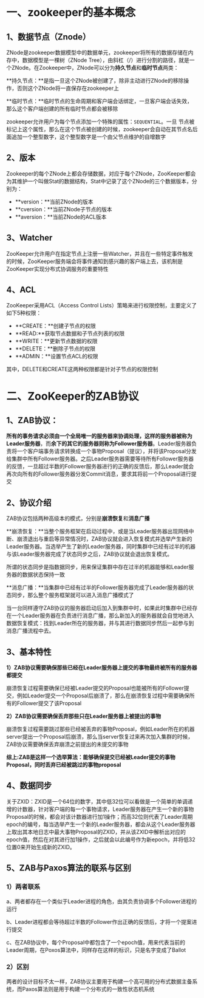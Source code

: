# 一、zookeeper的基本概念

## 1、数据节点（Znode）

ZNode是zookeeper数据模型中的数据单元，zookeeper将所有的数据存储在内存中，数据模型是一棵树（ZNode Tree），由斜杠（/）进行分割的路径，就是一个ZNode。在Zookeeper中，ZNode可以分为**持久节点**和**临时节点**两类：

**持久节点：**是指一旦这个ZNode被创建了，除非主动进行ZNode的移除操作，否则这个ZNode将一直保存在zookeeper上 

**临时节点：**临时节点的生命周期和客户端会话绑定，一旦客户端会话失效，那么这个客户端创建的所有临时节点都会被移除

zookeeper允许用户为每个节点添加一个特殊的属性：`SEQUENTIAL`。一旦 节点被标记上这个属性，那么在这个节点被创建的时候，zookeeper会自动在其节点名后面追加一个整型数字，这个整型数字是一个由父节点维护的自增数字

## 2、版本

Zookeeper的每个ZNode上都会存储数据，对应于每个ZNode，ZooKeeper都会为其维护一个叫做Stat的数据结构，Stat中记录了这个ZNode的三个数据版本，分别为：

- **version：**当前ZNode的版本
- **cversion：**当前ZNode子节点的版本
- **aversion：**当前ZNode的ACL版本

## 3、Watcher

ZooKeeper允许用户在指定节点上注册一些Watcher，并且在一些特定事件触发的时候，ZooKeeper服务端会将事件通知到感兴趣的客户端上去，该机制是ZooKeeper实现分布式协调服务的重要特性

## 4、ACL

ZooKeeper采用ACL（Access Control Lists）策略来进行权限控制，主要定义了如下5种权限：

- **CREATE：**创建子节点的权限
- **READ:**获取节点数据和子节点列表的权限
- **WRITE：**更新节点数据的权限
- **DELETE：**删除子节点的权限
- **ADMIN：**设置节点ACL的权限

其中，DELETE和CREATE这两种权限都是针对子节点的权限控制

# 二、ZooKeeper的ZAB协议

## 1、ZAB协议：

**所有的事务请求必须由一个全局唯一的服务器来协调处理，这样的服务器被称为Leader服务器**，而**余下的其它的服务器则称为Follower服务器**。Leader服务器负责将一个客户端事务请求转换成一个事物Proposal（提议），并将该Proposal分发给集群中所有Follower服务器。之后Leader服务器需要等待所有Follower服务器的反馈，一旦超过半数的Follower服务器进行的正确的反馈后，那么Leader就会再次向所有的Follower服务器分发Commit消息，要求其将前一个Proposal进行提交

## 2、协议介绍

ZAB协议包括两种高级本的模式，分别是**崩溃恢复**和**消息广播**

**崩溃恢复：**当整个服务框架在启动过程中，或是当Leader服务器出现网络中断、崩溃退出与重启等异常情况时，ZAB协议就会进入恢复模式并选举产生新的Leader服务器。当选举产生了新的Leader服务器，同时集群中已经有过半的机器与该Leader服务器完成了状态同步之后，ZAB协议就会退出恢复模式。

所谓的状态同步是指数据同步，用来保证集群中存在过半的机器能够和Leader服务器的数据状态保持一致

**消息广播：**当集群中已经有过半的Follower服务器完成了Leader服务器的状态同步，那么整个服务框架就可以进入消息广播模式了

当一台同样遵守ZAB协议的服务器启动后加入到集群中时，如果此时集群中已经存在一个Leader服务器在负责进行消息广播，那么新加入的服务器就会自觉地进入数据恢复模式：找到Leader所在的服务器，并与其进行数据同步然后一起参与到消息广播流程中去。

## 3、基本特性

**1）ZAB协议需要确保那些已经在Leader服务器上提交的事物最终被所有的服务器都提交**

崩溃恢复过程需要确保已经被Leader提交的Proposal也能被所有的Follower提交，例如Leader提交一个Proposal后崩溃了，那么在崩溃恢复过程中需要确保所有的Follower提交了该Proposal

**2）ZAB协议需要确保丢弃那些只在Leader服务器上被提出的事物**

崩溃恢复过程需要跳过那些已经被丢弃的事物Proposal，例如Leader所在的机器server提出一个Proposal后崩溃，那么当server恢复过来再次加入集群的时候，ZAB协议需要确保丢弃崩溃之前提出的未提交的事物

**综上:ZAB是这样一个选举算法：能够确保提交已经被Leader提交的事物Proposal，同时丢弃已经被跳过的事物proposal**

## 4、数据同步

关于ZXID：ZXID是一个64位的数字，其中低32位可以看做是一个简单的单调递增的计数器，针对客户端的每一个事物请求，Leader服务器在产生一个新的事物Proposal的时候，都会对该计数器进行加1操作；而高32位则代表了Leader周期epoch的编号，每当选举产生一个新的Leader服务器，都会从这个Leader服务器上取出其本地日志中最大事物Proposal的ZXID，并从该ZXID中解析出对应的epoch值，然后在对其进行加1操作，之后就会以此编号作为新epoch，并将低32位置0来开始生成新的ZXID。

## 5、ZAB与Paxos算法的联系与区别

### 1）两者联系

a、两者都存在一个类似于Leader进程的角色，由其负责协调多个Follower进程的运行

b、Leader进程都会等待超过半数的Follower作出正确的反馈后，才将一个提案进行提交

c、在ZAB协议中，每个Proposal中都包含了一个epoch值，用来代表当前的Leader周期，在Poxos算法中，同样存在这样的标识，只是名字变成了Ballot

### 2）区别

两者的设计目标不太一样，ZAB协议主要用于构建一个高可用的分布式数据主备系统，而Paxos算法则是用于构建一个分布式的一致性状态机系统

